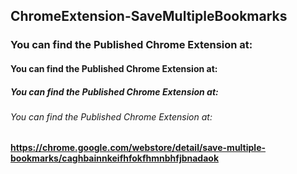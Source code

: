 ## ChromeExtension-SaveMultipleBookmarks

### You can find the Published Chrome Extension at:
#### You can find the Published Chrome Extension at:
##### You can find the Published Chrome Extension at:
###### You can find the Published Chrome Extension at:
#### https://chrome.google.com/webstore/detail/save-multiple-bookmarks/caghbainnkeifhfokfhmnbhfjbnadaok
